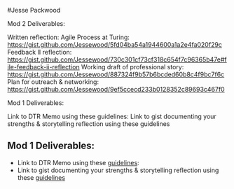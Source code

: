#Jesse Packwood

Mod 2 Deliverables:

Written reflection:
Agile Process at Turing: https://gist.github.com/Jessewood/5fd04ba54a1944600a1a2e4fa020f29c
Feedback II reflection: https://gist.github.com/Jessewood/730c301cf73cf318c654f7c96365b47e#file-feedback-ii-reflection
Working draft of professional story: https://gist.github.com/Jessewood/887324f9b57b6bcded60b8c4f9bc7f6c
Plan for outreach & networking: https://gist.github.com/Jessewood/9ef5ccecd233b0128352c89693c467f0

Mod 1 Deliverables:

Link to DTR Memo using these guidelines:
Link to gist documenting your strengths & storytelling reflection using these guidelines

## Mod 1 Deliverables:
* Link to DTR Memo using these [guidelines](https://gist.github.com/bfarestadrittel/a2b36a35732df61ce443f47f43a145f9):
* Link to gist documenting your strengths & storytelling reflection using these [guidelines](https://gist.github.com/Jessewood/b022c4c761a33d69362469335ff67ca5)
